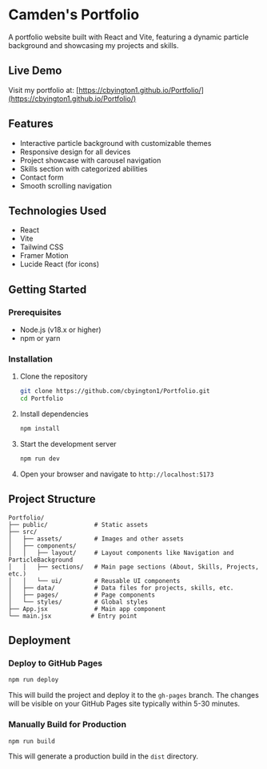 # Camden's Portfolio

A portfolio website built with React and Vite, featuring a dynamic particle background and showcasing my projects and skills.

## Live Demo

Visit my portfolio at: [https://cbyington1.github.io/Portfolio/](https://cbyington1.github.io/Portfolio/)

## Features

- Interactive particle background with customizable themes
- Responsive design for all devices
- Project showcase with carousel navigation
- Skills section with categorized abilities
- Contact form
- Smooth scrolling navigation

## Technologies Used

- React
- Vite
- Tailwind CSS
- Framer Motion
- Lucide React (for icons)

## Getting Started

### Prerequisites

- Node.js (v18.x or higher)
- npm or yarn

### Installation

1. Clone the repository
   ```bash
   git clone https://github.com/cbyington1/Portfolio.git
   cd Portfolio
   ```

2. Install dependencies
   ```bash
   npm install
   ```

3. Start the development server
   ```bash
   npm run dev
   ```

4. Open your browser and navigate to `http://localhost:5173`

## Project Structure

```
Portfolio/
├── public/             # Static assets
├── src/
│   ├── assets/         # Images and other assets
│   ├── components/
│   │   ├── layout/     # Layout components like Navigation and ParticleBackground
│   │   ├── sections/   # Main page sections (About, Skills, Projects, etc.)
│   │   └── ui/         # Reusable UI components
│   ├── data/           # Data files for projects, skills, etc.
│   ├── pages/          # Page components
│   └── styles/         # Global styles
├── App.jsx             # Main app component
└── main.jsx           # Entry point
```

## Deployment

### Deploy to GitHub Pages

```bash
npm run deploy
```

This will build the project and deploy it to the `gh-pages` branch. The changes will be visible on your GitHub Pages site typically within 5-30 minutes.

### Manually Build for Production

```bash
npm run build
```

This will generate a production build in the `dist` directory.
